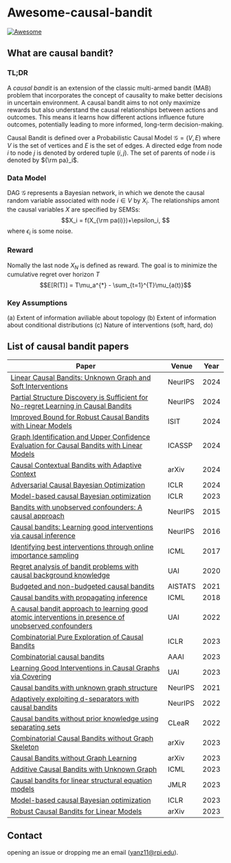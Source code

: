 # Awesome-causal-bandit

[![Awesome](https://awesome.re/badge-flat.svg)](https://awesome.re)



## What are causal bandit?
### TL;DR
A *causal bandit* is an extension of the classic multi-armed bandit (MAB) problem that incorporates the concept of causality to make better decisions in uncertain environment. A causal bandit aims to not only maximize rewards but also understand the causal relationships between actions and outcomes. This means it learns how different actions influence future outcomes, potentially leading to more informed, long-term decision-making.

Causal Bandit is defined over a Probabilistic Causal Model $\mathcal{G} = (V,E)$ where $V$ is the set of vertices and $E$ is the set of edges. A directed edge from node $i$ to node $j$ is denoted by ordered tuple $(i,j)$. The set of parents of node $i$ is denoted by ${\rm pa}_i$.


### Data Model
DAG $\mathcal{G}$ represents a Bayesian network, in which we denote the causal random variable associated with node $i\in V$ by $X_i$. The relationships amont the causal variables $X$ are specified by SEMSs:
$$X_i = f(X_{\rm pa(i)})+\epsilon_i, $$
where $\epsilon_i$ is some noise.

### Reward
Nomally the last node $X_N$ is defined as reward. The goal is to minimize the cumulative regret over horizon $T$
$$E[R(T)] = T\mu_a^{*} - \sum_{t=1}^{T}\mu_{a(t)}$$

### Key Assumptions

(a) Extent of information aviliable about topology
(b) Extent of information about conditional distributions
(c) Nature of interventions (soft, hard, do)


## List of causal bandit papers
|Paper|Venue|Year|
|---|---|---|
|[Linear Causal Bandits: Unknown Graph and Soft Interventions](https://nips.cc/virtual/2024/poster/95325) | NeurIPS| 2024|
|[Partial Structure Discovery is Sufficient for No-regret Learning in Causal Bandits](https://nips.cc/virtual/2024/poster/93277) | NeurIPS| 2024|
|[Improved Bound for Robust Causal Bandits with Linear Models](https://arxiv.org/pdf/2405.07795v1) | ISIT| 2024|
|[Graph Identification and Upper Confidence Evaluation for Causal Bandits with Linear Models](https://ieeexplore.ieee.org/stamp/stamp.jsp?arnumber=10445823) | ICASSP| 2024|
|[Causal Contextual Bandits with Adaptive Context](https://arxiv.org/pdf/2405.18626) | arXiv| 2024|
|[Adversarial Causal Bayesian Optimization](https://openreview.net/pdf?id=YcW8i9VCf5) | ICLR| 2024|
|[Model-based causal Bayesian optimization](https://arxiv.org/pdf/2211.10257) | ICLR| 2023|
|[Bandits with unobserved confounders: A causal approach](https://proceedings.neurips.cc/paper/2015/hash/795c7a7a5ec6b460ec00c5841019b9e9-Abstract.html) | NeurIPS| 2015|
|[Causal bandits: Learning good interventions via causal inference](https://proceedings.neurips.cc/paper/2016/hash/b4288d9c0ec0a1841b3b3728321e7088-Abstract.html) | NeurIPS| 2016|
|[Identifying best interventions through online importance sampling](https://proceedings.mlr.press/v70/sen17a.html)| ICML| 2017|
|[Regret analysis of bandit problems with causal background knowledge](https://proceedings.mlr.press/v124/lu20a.html)| UAI| 2020|
|[Budgeted and non-budgeted causal bandits](https://proceedings.mlr.press/v130/nair21a.html)| AISTATS| 2021|
|[Causal bandits with propagating inference](https://proceedings.mlr.press/v80/yabe18a.html)| ICML | 2018|
|[A causal bandit approach to learning good atomic interventions in presence of unobserved confounders](https://proceedings.mlr.press/v180/maiti22a.html)| UAI | 2022|
|[Combinatorial Pure Exploration of Causal Bandits](https://openreview.net/forum?id=pBBsrPzq7aF)| ICLR | 2023|
|[Combinatorial causal bandits](https://ojs.aaai.org/index.php/AAAI/article/view/25917)| AAAI | 2023|
|[Learning Good Interventions in Causal Graphs via Covering](https://dl.acm.org/doi/10.5555/3625834.3626005)| UAI | 2023|
|[Causal bandits with unknown graph structure](https://proceedings.neurips.cc/paper/2021/hash/d010396ca8abf6ead8cacc2c2f2f26c7-Abstract.html)| NeurIPS | 2021|
|[Adaptively exploiting d-separators with causal bandits](https://proceedings.neurips.cc/paper_files/paper/2022/hash/801ec05b0aae9fcd2ef35c168bd538e0-Abstract-Conference.html) | NeurIPS | 2022|
|[Causal bandits without prior knowledge using separating sets](https://proceedings.mlr.press/v177/kroon22a.html) | CLeaR| 2022|
|[Combinatorial Causal Bandits without Graph Skeleton](https://arxiv.org/abs/2301.13392)| arXiv | 2023 |
|[Causal Bandits without Graph Learning](https://arxiv.org/abs/2301.11401)| arXiv | 2023 |
|[Additive Causal Bandits with Unknown Graph](https://dl.acm.org/doi/10.5555/3618408.3619393)| ICML | 2023 | 
|[Causal bandits for linear structural equation models](https://www.jmlr.org/papers/volume24/22-0969/22-0969.pdf) | JMLR| 2023 |
|[Model-based causal Bayesian optimization](https://iclr.cc/virtual/2023/oral/14239)| ICLR | 2023 |
|[Robust Causal Bandits for Linear Models](https://arxiv.org/abs/2310.19794)| arXiv | 2023|


## Contact
opening an issue or dropping me an email (yanz11@rpi.edu).